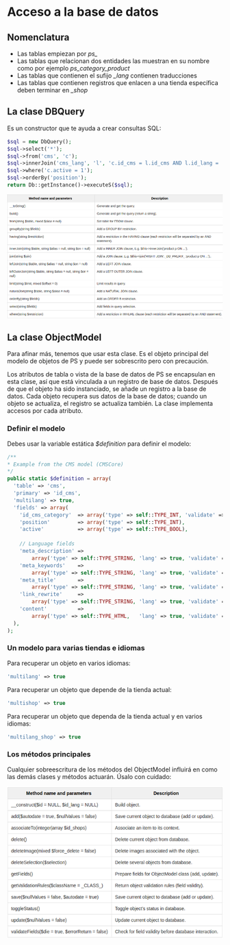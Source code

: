 # Acceso a la base de datos

## Nomenclatura

* Las tablas empiezan por _ps\__
* Las tablas que relacionan dos entidades las muestran en su nombre como por ejemplo _ps\_category\_product_
* Las tablas que contienen el sufijo _\_lang_ contienen traducciones
* Las tablas que contienen registros que enlacen a una tienda específica deben terminar en _\_shop_

## La clase DBQuery

Es un constructor que te ayuda a crear consultas SQL:

```php
$sql = new DbQuery();
$sql->select('*');
$sql->from('cms', 'c');
$sql->innerJoin('cms_lang', 'l', 'c.id_cms = l.id_cms AND l.id_lang = '.(int)$id_lang);
$sql->where('c.active = 1');
$sql->orderBy('position');
return Db::getInstance()->executeS($sql);
```

![M&#xE9;todos de la clase DBQuery](.gitbook/assets/metodosdbquery.png)

## La clase ObjectModel

Para afinar más, tenemos que usar esta clase. Es el objeto principal del modelo de objetos de PS y puede ser sobrescrito pero con precaución.

Los atributos de tabla o vista de la base de datos de PS se encapsulan en esta clase, así que está vinculada a un registro de base de datos. Después de que el objeto ha sido instanciado, se añade un registro a la base de datos. Cada objeto recupera sus datos de la base de datos; cuando un objeto se actualiza, el registro se actualiza también. La clase implementa accesos por cada atributo.

### Definir el modelo

Debes usar la variable estática _$definition_ para definir el modelo:

```php
/**
* Example from the CMS model (CMSCore)
*/
public static $definition = array(
  'table' => 'cms',
  'primary' => 'id_cms',
  'multilang' => true,
  'fields' => array(
    'id_cms_category'  => array('type' => self::TYPE_INT, 'validate' => 'isUnsignedInt'),
    'position'         => array('type' => self::TYPE_INT),
    'active'           => array('type' => self::TYPE_BOOL),

    // Language fields
    'meta_description' =>
        array('type' => self::TYPE_STRING, 'lang' => true, 'validate' => 'isGenericName', 'size' => 255),
    'meta_keywords'    =>
        array('type' => self::TYPE_STRING, 'lang' => true, 'validate' => 'isGenericName', 'size' => 255),
    'meta_title'       =>
        array('type' => self::TYPE_STRING, 'lang' => true, 'validate' => 'isGenericName', 'required' => true, 'size' => 128),
    'link_rewrite'     =>
        array('type' => self::TYPE_STRING, 'lang' => true, 'validate' => 'isLinkRewrite', 'required' => true, 'size' => 128),
    'content'          =>
        array('type' => self::TYPE_HTML,   'lang' => true, 'validate' => 'isString', 'size' => 3999999999999),
  ),
);
```

### Un modelo para varias tiendas e idiomas

Para recuperar un objeto en varios idiomas:

```php
'multilang' => true
```

Para recuperar un objeto que depende de la tienda actual:

```php
'multishop' => true
```

Para recuperar un objeto que dependa de la tienda actual y en varios idiomas:

```php
'multilang_shop' => true
```

### Los métodos principales

Cualquier sobreescritura de los métodos del ObjectModel influirá en como las demás clases y métodos actuarán. Úsalo con cuidado:

![M&#xE9;todos del Object Model](.gitbook/assets/metodosobjectmodel.png)

